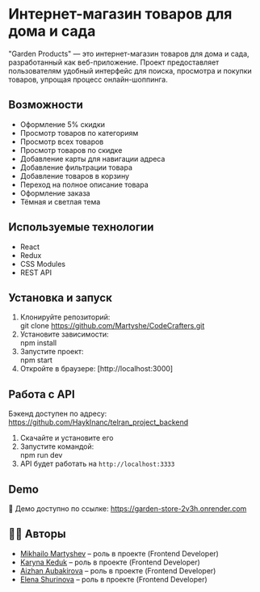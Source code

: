 # Интернет-магазин товаров для дома и сада  

"Garden Products" — это интернет-магазин товаров для дома и сада, разработанный как веб-приложение. Проект предоставляет пользователям удобный интерфейс для поиска, просмотра и покупки товаров, упрощая процесс онлайн-шоппинга.


## Возможности  
- Оформление 5% скидки
- Просмотр товаров по категориям  
- Просмотр всех товаров
- Просмотр товаров по скидке
- Добавление карты для навигации адреса 
- Добавление фильтрации товара
- Добавление товаров в корзину  
- Переход на полное описание товара
- Оформление заказа  
- Тёмная и светлая тема  


## Используемые технологии  
- React  
- Redux
- CSS Modules  
- REST API  


## Установка и запуск  
1. Клонируйте репозиторий:  
git clone https://github.com/Martyshe/CodeCrafters.git
2. Установите зависимости:  
npm install
3. Запустите проект:  
npm start
4. Откройте в браузере: 
[http://localhost:3000] 



## Работа с API  
Бэкенд доступен по адресу: https://github.com/HaykInanc/telran_project_backend  
1. Скачайте и установите его  
2. Запустите командой:  
npm run dev
3. API будет работать на `http://localhost:3333`




## Demo
🚀 Демо доступно по ссылке: https://garden-store-2v3h.onrender.com



## 👨‍💻 Авторы

- [Mikhailo Martyshev](https://github.com/Martyshe) – роль в проекте (Frontend Developer)
- [Karyna Keduk](https://github.com/KedukKaryna) – роль в проекте (Frontend Developer)
- [Aizhan Aubakirova](https://github.com/AiAub) – роль в проекте (Frontend Developer)
- [Elena Shurinova](https://github.com/ElenaShurinova) – роль в проекте (Frontend Developer)
